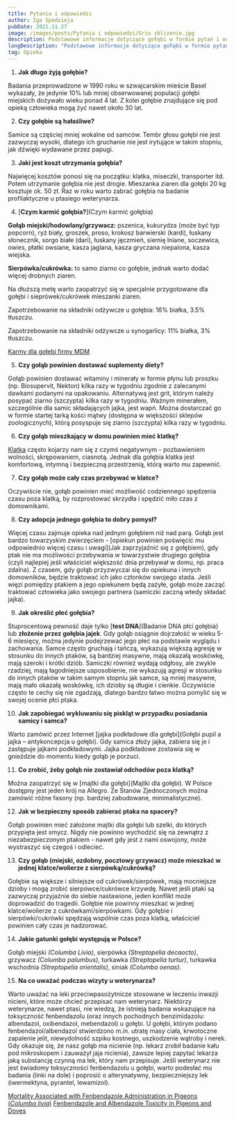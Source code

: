 ```yaml
---
title: Pytania i odpowiedzi
author: Iga Spodzieja
pubDate: 2021.11.27
image: /images/posts/Pytania i odpowiedzi/Gris zblizenie.jpg
description: Podstawowe informacje dotyczące gołębi w formie pytań i odpowiedzi.
longDescription: "Podstawowe informacje dotyczące gołębi w formie pytań i odpowiedzi. Jak długo żyją gołębie? Jaki jest koszt utrzymania gołębia? Na co uważać podczas wizyty u weterynarza? Jak w bezpieczny sposób zabierać ptaka na spacery?"
tag: Opieka
---
```


1. **Jak długo żyją gołębie?**

Badania przeprowadzone w 1990 roku w szwajcarskim mieście Basel wykazały, że jedynie 10% lub mniej obserwowanej populacji gołębi miejskich dożywało wieku ponad 4 lat. Z kolei gołębie znajdujące się pod opieką człowieka mogą żyć nawet około 30 lat.

2. **Czy gołębie są hałaśliwe?**

Samice są częściej mniej wokalne od samców. Tembr głosu gołębi nie jest zazwyczaj wysoki, dlatego ich gruchanie nie jest irytujące w takim stopniu, jak dźwięki wydawane przez papugi.

3. **Jaki jest koszt utrzymania gołębia?**

Najwięcej kosztów ponosi się na początku: klatka, miseczki, transporter itd. Potem utrzymanie gołębia nie jest drogie. Mieszanka ziaren dla gołębi 20 kg kosztuje ok. 50 zł. Raz w roku warto zabrać gołębia na badanie profilaktyczne u ptasiego weterynarza.

4. [**Czym karmić gołębia?**](Czym karmić gołębia)

**Gołąb miejski/hodowlany/grzywacz:** pszenica, kukurydza (może być typ popcorn), ryż biały, groszek, proso, krokosz barwierski (kardi), łuskany słonecznik, sorgo białe (dari), łuskany jęczmień, siemię lniane, soczewica, owies, płatki owsiane, kasza jaglana, kasza gryczana niepalona, kasza wiejska.

**Sierpówka/cukrówka:** to samo ziarno co gołębie, jednak warto dodać więcej drobnych ziaren.

Na dłuższą metę warto zaopatrzyć się w specjalnie przygotowane dla gołębi i sieprówek/cukrówek mieszanki ziaren.

Zapotrzebowanie na składniki odżywcze u gołębia: 16% białka, 3.5% tłuszczu.

Zapotrzebowanie na składniki odżywcze u synogarlicy: 11% białka, 3% tłuszczu.

[Karmy dla gołębi firmy MDM](https://zurawinka-bakalie.pl/karmy-dla-golebi,23)

5. **Czy gołąb powinien dostawać suplementy diety?**

Gołąb powinien dostawać witaminy i minerały w formie płynu lub proszku (np. Biosupervit, Nekton) kilka razy w tygodniu zgodnie z zalecanymi dawkami podanymi na opakowaniu. Alternatywą jest grit, którym należy posypać ziarno (szczypta) kilka razy w tygodniu. Ważnym minerałem, szczególnie dla samic składających jajka, jest wapń. Można dostarczać go w formie startej tarką kości mątwy (dostępna w większości sklepów zoologicznych), którą posyspuje się ziarno (szczypta) kilka razy w tygodniu.

6. **Czy gołąb mieszkający w domu powinien mieć klatkę?**

[Klatka](Klatka) często kojarzy nam się z czymś negatywnym - pozbawieniem wolności, skrępowaniem, ciasnotą. Jednak dla gołębia klatka jest komfortową, intymną i bezpieczną przestrzenią, którą warto mu zapewnić.

7. **Czy gołąb może cały czas przebywać w klatce?**

Oczywiście nie, gołąb powinien mieć możliwość codziennego spędzenia czasu poza klatką, by rozprostować skrzydła i spędzić miło czas z domownikami.

8. **Czy adopcja jednego gołębia to dobry pomysł?**

Więcej czasu zajmuje opieka nad jednym gołębiem niż nad parą. Gołąb jest bardzo towarzyskim zwierzęciem - [opiekun powinien poświęcić mu odpowiednio więcej czasu i uwagi](Jak zaprzyjaźnić się z gołębiem), gdy ptak nie ma możliwości przebywania w towarzystwie drugiego gołębia (czyli najlepiej jeśli właściciel większość dnia przebywał w domu, np. praca zdalna). Z czasem, gdy gołąb przyzwyczai się do opiekuna i innych domowników, będzie traktować ich jako członków swojego stada. Jeśli więzi pomiędzy ptakiem a jego opiekunem będą zażyłe, gołąb może zacząć traktować człowieka jako swojego partnera (samiczki zaczną wtedy składać jajka).

9.  **Jak określić płeć gołębia?**

Stuprocentową pewność daje tylko [**test DNA**](Badanie DNA płci gołębia) lub **złożenie przez gołębia jajek**. Gdy gołąb osiągnie dojrzałość w wieku 5-6 miesięcy, można jedynie podejrzewać jego płeć na podstawie wyglądu i zachowania. Samce często gruchają i tańczą, wykazują większą agresję w stosunku do innych ptaków, są bardziej masywne, mają okazałą woskówkę, mają szeroki i krótki dziób. Samiczki również wydają odgłosy, ale zwykle rzadziej, mają łagodniejsze usposobienie, nie wykazują agresji w stosunku do innych ptaków w takim samym stopniu jak samce, są mniej masywne, mają mało okazałą woskówkę, ich dzioby są długie i cienkie. Oczywiście często te cechy się nie zgadzają, dlatego bardzo łatwo można pomylić się w swojej ocenie płci ptaka.

10. **Jak zapobiegać wykluwaniu się piskląt w przypadku posiadania samicy i samca?**

Warto zamówić przez Internet [jajka podkładowe dla gołębi](Gołębi pupil a jajka – antykoncepcja u gołębi). Gdy samica złoży jajka, zabiera się je i zastępuje jajkami podkładowymi. Jajka podkładowe zostawia się w gnieździe do momentu kiedy gołąb je porzuci.

11. **Co zrobić, żeby gołąb nie zostawiał odchodów poza klatką?**

Można zaopatrzyć się w [majtki dla gołębi](Majtki dla gołębi). W Polsce dostępny jest jeden krój na Allegro. Ze Stanów Zjednoczonych można zamówić różne fasony (np. bardziej zabudowane, minimalistyczne).

12. **Jak w bezpieczny sposób zabierać ptaka na spacery?**

Gołąb powinien mieć założone majtki dla gołębi lub szelki, do których przypięta jest smycz. Nigdy nie powinno wychodzić się na zewnątrz z niezabezpieczonym ptakiem - nawet gdy jest z nami oswojony, może wystraszyć się czegoś i odlecieć.

13. **Czy gołąb (miejski, ozdobny, pocztowy grzywacz) może mieszkać w jednej klatce/wolierze z sierpówką/cukrówką?**

Gołębie są większe i silniejsze od cukrówek/sierpówek, mają mocniejsze dzioby i mogą zrobić sierpówce/cukrówce krzywdę. Nawet jeśli ptaki są zazwyczaj przyjaźnie do siebie nastawione, jeden konflikt może doprowadzić do tragedii. Gołębie nie powinny mieszkać w jednej klatce/wolierze z cukrówkami/sierpówkami. Gdy gołębie i sierpówki/cukrówki spędzają wspólnie czas poza klatką, właściciel powinien cały czas je nadzorować.

14. **Jakie gatunki gołębi występują w Polsce?**

Gołąb miejski _(Columba Livia)_, sierpówka _(Streptopelia decaocto)_, grzywacz _(Columba palumbus)_, turkawka _(Streptopelia turtur)_, turkawka wschodnia _(Streptopelia orientalis)_, siniak _(Columba oenas)_.

15. **Na co uważać podczas wizyty u weterynarza?**

Warto uważać na leki przeciwpasożytnicze stosowane w leczeniu inwazji nicieni, które może chcieć przepisać nam weterynarz. Niektórzy weterynarze, nawet ptasi, nie wiedzą, że istnieją badania wskazujące na toksyczność fenbendazolu (oraz innych pochodnych benzimidazolu: albendazol, oxibendazol, mebendazol) u gołębi. U gołębi, którym podano fenbendazol/albendazol stwierdzono m.in. utratę masy ciała, krwotoczne zapalenie jelit, niewydolność szpiku kostnego, uszkodzenie wątroby i nerek. Gdy okazuje się, że nasz gołąb ma nicienie (np. lekarz zrobił badanie kału pod mikroskopem i zauważył jaja nicienia), zawsze lepiej zapytać lekarza jaką substancję czynną ma lek, który nam przepisuje. Jeśli weterynarz nie jest świadomy toksyczności fenbendazolu u gołębi, warto podesłać mu badania (linki na dole) i poprosić o alterynatywny, bezpieczniejszy lek (iwermektyna, pyrantel, lewamizol).

[Mortality Associated with Fenbendazole
Administration in Pigeons (_Columba livia_)](https://drive.google.com/file/d/1_zRy2U6xrAs5ababzvALuwe6noATsvGa/view?usp=sharing)
[Fenbendazole and Albendazole Toxicity in Pigeons and Doves](https://drive.google.com/file/d/1EPSCQ2xX9qbPH4elWfUDcwa9xRYtlRy0/view?usp=sharing)
